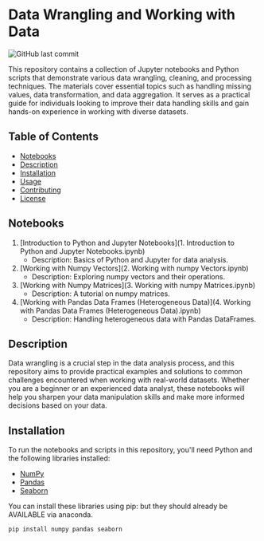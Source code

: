 # Data Wrangling and Working with Data

![GitHub last commit](https://img.shields.io/github/last-commit/GeorgeNich/Data-Wrangling-and-working-with-Data)

This repository contains a collection of Jupyter notebooks and Python scripts that demonstrate various data wrangling, cleaning, and processing techniques. The materials cover essential topics such as handling missing values, data transformation, and data aggregation. It serves as a practical guide for individuals looking to improve their data handling skills and gain hands-on experience in working with diverse datasets.

## Table of Contents

- [Notebooks](#notebooks)
- [Description](#description)
- [Installation](#installation)
- [Usage](#usage)
- [Contributing](#contributing)
- [License](#license)

## Notebooks

1. [Introduction to Python and Jupyter Notebooks](1. Introduction to Python and Jupyter Notebooks.ipynb)
   - Description: Basics of Python and Jupyter for data analysis.
2. [Working with Numpy Vectors](2. Working with numpy Vectors.ipynb)
   - Description: Exploring numpy vectors and their operations.
3. [Working with Numpy Matrices](3. Working with numpy Matrices.ipynb)
   - Description: A tutorial on numpy matrices.
4. [Working with Pandas Data Frames (Heterogeneous Data)](4. Working with Pandas Data Frames (Heterogeneous Data).ipynb)
   - Description: Handling heterogeneous data with Pandas DataFrames.

## Description

Data wrangling is a crucial step in the data analysis process, and this repository aims to provide practical examples and solutions to common challenges encountered when working with real-world datasets. Whether you are a beginner or an experienced data analyst, these notebooks will help you sharpen your data manipulation skills and make more informed decisions based on your data.

## Installation

To run the notebooks and scripts in this repository, you'll need Python and the following libraries installed:

- [NumPy](https://numpy.org/)
- [Pandas](https://pandas.pydata.org/)
- [Seaborn](https://seaborn.pydata.org/)

You can install these libraries using pip:
but they should already be AVAILABLE via anaconda.

```bash
pip install numpy pandas seaborn
